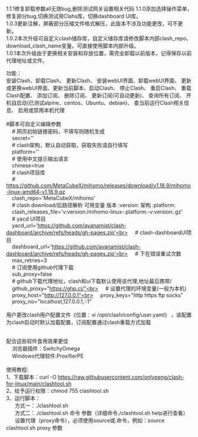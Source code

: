 1.1.1修复卸载参数all无效bug,删除测试网关设置相关代码
1.1.0添加选择操作菜单，修复部分bug,切换测试用Clahs库，切换dashboard UI库。<br>
1.0.3更新注解，屏蔽部分压缩文件格式解压，此版本不涉及功能更改，可不更新。<br>
1.0.2本次升级可自定义clash储存库，自定义储存库请修改脚本内部clash_repo、download_clash_name变量。可直接使用脚本内部升级。<br>
1.0.1本次升级由于更换相关安装和存放位置，需完全卸载以前版本，记得保存以前代理地址或文件。<br>

功能：<br>
 安装Clash、卸载Clash、 更新Clash、 安装webUI界面、卸载webUI界面、 更新或更换webUI界面、更新当前脚本、启动Clash、 停止Clash、 重启Clash、 重载Clash配置、 添加订阅、 删除订阅、 更新订阅(可自动更新)、 查询所有订阅、 开机自启动(已测试alpine、centos、Ubuntu、debian)、 查当前运行Clash相关信息、 启用或禁用本机代理<br>
<br>
#脚本可自定义编辑参数<br>
&nbsp;&nbsp;&nbsp;&nbsp;# 网页初始链接密码，不填写则随机生成<br>
&nbsp;&nbsp;&nbsp;&nbsp;secret=''<br>
&nbsp;&nbsp;&nbsp;&nbsp;# clash架构，默认自动获取，获取失败请自行填写<br>
&nbsp;&nbsp;&nbsp;&nbsp;platform=''<br>
&nbsp;&nbsp;&nbsp;&nbsp;# 使用中文提示输出语言<br>
&nbsp;&nbsp;&nbsp;&nbsp;chinese=true<br>
&nbsp;&nbsp;&nbsp;&nbsp;# clash项目库<br>
&nbsp;&nbsp;&nbsp;&nbsp;# https://github.com/MetaCubeX/mihomo/releases/download/v1.18.9/mihomo-linux-amd64-v1.18.9.gz<br>
&nbsp;&nbsp;&nbsp;&nbsp;clash_repo='MetaCubeX/mihomo'<br>
&nbsp;&nbsp;&nbsp;&nbsp;# clash download/后路径解析 可用变量 版本 :version: 架构 :platform:<br>
&nbsp;&nbsp;&nbsp;&nbsp;clash_releases_file='v:version:/mihomo-linux-:platform:-v:version:.gz'<br>
&nbsp;&nbsp;&nbsp;&nbsp;# yacd UI项目<br>
&nbsp;&nbsp;&nbsp;&nbsp;yacd_url='https://github.com/ayanamist/clash-dashboard/archive/refs/heads/gh-pages.zip'<br>
&nbsp;&nbsp;&nbsp;&nbsp;# clash-dashboardUI项目<br>
&nbsp;&nbsp;&nbsp;&nbsp;dashboard_url='https://github.com/ayanamist/clash-dashboard/archive/refs/heads/gh-pages.zip'<br>
&nbsp;&nbsp;&nbsp;&nbsp;# 下在错误重试次数<br>
&nbsp;&nbsp;&nbsp;&nbsp;max_retries=3<br>
&nbsp;&nbsp;&nbsp;&nbsp;# 订阅使用github代理下载<br>
&nbsp;&nbsp;&nbsp;&nbsp;sub_proxy=false<br>
&nbsp;&nbsp;&nbsp;&nbsp;# github下载代理地址，clash和ui下载默认使用该代理,地址最后携带/<br>
&nbsp;&nbsp;&nbsp;&nbsp;github_proxy="https://ghp.ci/"<br>
&nbsp;&nbsp;&nbsp;&nbsp;# 设置代理的环境变量(一般为本机)<br>
&nbsp;&nbsp;&nbsp;&nbsp;proxy_host="http://127.0.0.1"<br>
&nbsp;&nbsp;&nbsp;&nbsp;proxy_keys="http https ftp socks"<br>
&nbsp;&nbsp;&nbsp;&nbsp;proxy_no="localhost,127.0.0.1,::1"<br>
<br>
用户更改clash用户配置文件《位置：vi /opt/clash/config/user.yaml》 ，该配置为clash启动时默认加载配置，订阅配置通过clash重载方式加载<br>
<br>

配合这些软件食用效果更佳<br>
&nbsp;&nbsp;&nbsp;&nbsp;浏览器插件：SwitchyOmega<br>
&nbsp;&nbsp;&nbsp;&nbsp;Windows代理软件:ProxifierPE<br>
<br>
使用教程:<br>
1、下载脚本：curl -O https://raw.githubusercontent.com/onlypeng/clash-for-linux/main/clashtool.sh<br>
2、给予运行权限：chmod 755 clashtool.sh<br>
3、运行脚本：<br>
&nbsp;&nbsp;&nbsp;&nbsp;&nbsp;&nbsp;方式一：./clashtool.sh<br>
&nbsp;&nbsp;&nbsp;&nbsp;&nbsp;&nbsp;方式二：./clashtool.sh 命令 参数（详细命令./clashtool.sh help进行查看）<br>
&nbsp;&nbsp;&nbsp;&nbsp;&nbsp;&nbsp;设置代理（proxy命令），必须使用source或.命令，例如：source clashtool.sh proxy 参数<br>